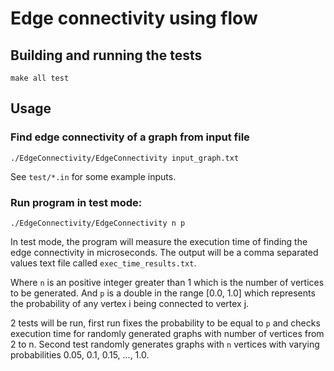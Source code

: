 # Edge connectivity using flow

## Building and running the tests

```
make all test
```

## Usage
### Find edge connectivity of a graph from input file
```
./EdgeConnectivity/EdgeConnectivity input_graph.txt
```
See `test/*.in` for some example inputs.
### Run program in test mode:
```
./EdgeConnectivity/EdgeConnectivity n p
```
In test mode, the program will measure the execution time of finding the edge connectivity in microseconds.
The output will be a comma separated values text file called `exec_time_results.txt`.

Where `n` is an positive integer greater than 1 which is the number of vertices to be generated.
And `p` is a double in the range [0.0, 1.0] which represents the probability of any vertex i being connected to vertex j.

2 tests will be run, first run fixes the probability to be equal to `p` and checks execution time for randomly generated graphs
with number of vertices from 2 to n.
Second test randomly generates graphs with `n` vertices with varying probabilities 0.05, 0.1, 0.15, ..., 1.0.
